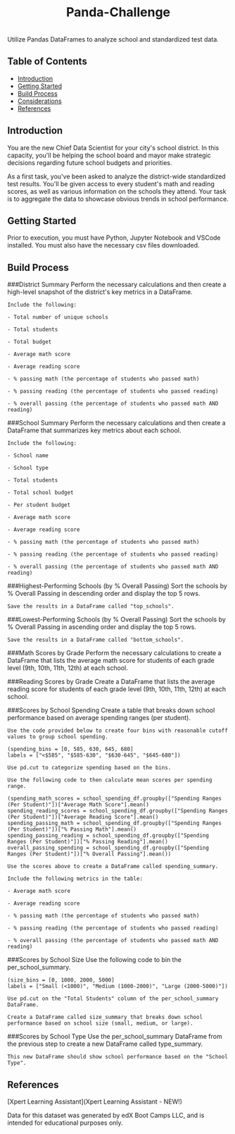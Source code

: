 <h1 align="center"> Panda-Challenge </h1> <br>
Utilize Pandas DataFrames to analyze school and standardized test data.

## Table of Contents

- [Introduction](#introduction)
- [Getting Started](#getting-started)
- [Build Process](#build-process)
- [Considerations](#considerations)
- [References](#references)


## Introduction

You are the new Chief Data Scientist for your city's school district. In this capacity, you'll be helping the school board and mayor make strategic decisions regarding future school budgets and priorities.

As a first task, you've been asked to analyze the district-wide standardized test results. You'll be given access to every student's math and reading scores, as well as various information on the schools they attend. Your task is to aggregate the data to showcase obvious trends in school performance.

## Getting Started

Prior to execution, you must have Python, Jupyter Notebook and VSCode installed. You must also have the necessary csv files downloaded.


## Build Process

###District Summary
    Perform the necessary calculations and then create a high-level snapshot of the district's key metrics in a DataFrame.

    Include the following:

    - Total number of unique schools

    - Total students

    - Total budget

    - Average math score

    - Average reading score

    - % passing math (the percentage of students who passed math)

    - % passing reading (the percentage of students who passed reading)

    - % overall passing (the percentage of students who passed math AND reading)

###School Summary
    Perform the necessary calculations and then create a DataFrame that summarizes key metrics about each school.

    Include the following:

    - School name

    - School type

    - Total students

    - Total school budget

    - Per student budget

    - Average math score

    - Average reading score

    - % passing math (the percentage of students who passed math)

    - % passing reading (the percentage of students who passed reading)

    - % overall passing (the percentage of students who passed math AND reading)

###Highest-Performing Schools (by % Overall Passing)
    Sort the schools by % Overall Passing in descending order and display the top 5 rows.

    Save the results in a DataFrame called "top_schools".

###Lowest-Performing Schools (by % Overall Passing)
    Sort the schools by % Overall Passing in ascending order and display the top 5 rows.

    Save the results in a DataFrame called "bottom_schools".

###Math Scores by Grade
    Perform the necessary calculations to create a DataFrame that lists the average math score for students of each grade level (9th, 10th, 11th, 12th) at each school.

###Reading Scores by Grade
    Create a DataFrame that lists the average reading score for students of each grade level (9th, 10th, 11th, 12th) at each school.

###Scores by School Spending
    Create a table that breaks down school performance based on average spending ranges (per student).

    Use the code provided below to create four bins with reasonable cutoff values to group school spending.

    (spending_bins = [0, 585, 630, 645, 680]
    labels = ["<$585", "$585-630", "$630-645", "$645-680"])

    Use pd.cut to categorize spending based on the bins.

    Use the following code to then calculate mean scores per spending range.

    (spending_math_scores = school_spending_df.groupby(["Spending Ranges (Per Student)"])["Average Math Score"].mean()
    spending_reading_scores = school_spending_df.groupby(["Spending Ranges (Per Student)"])["Average Reading Score"].mean()
    spending_passing_math = school_spending_df.groupby(["Spending Ranges (Per Student)"])["% Passing Math"].mean()
    spending_passing_reading = school_spending_df.groupby(["Spending Ranges (Per Student)"])["% Passing Reading"].mean()
    overall_passing_spending = school_spending_df.groupby(["Spending Ranges (Per Student)"])["% Overall Passing"].mean())

    Use the scores above to create a DataFrame called spending_summary.

    Include the following metrics in the table:

    - Average math score

    - Average reading score

    - % passing math (the percentage of students who passed math)

    - % passing reading (the percentage of students who passed reading)

    - % overall passing (the percentage of students who passed math AND reading)

###Scores by School Size
    Use the following code to bin the per_school_summary.

    (size_bins = [0, 1000, 2000, 5000]
    labels = ["Small (<1000)", "Medium (1000-2000)", "Large (2000-5000)"])

    Use pd.cut on the "Total Students" column of the per_school_summary DataFrame.

    Create a DataFrame called size_summary that breaks down school performance based on school size (small, medium, or large).

###Scores by School Type
    Use the per_school_summary DataFrame from the previous step to create a new DataFrame called type_summary.

    This new DataFrame should show school performance based on the "School Type".


## References

[Xpert Learning Assistant](Xpert Learning Assistant - NEW!)

Data for this dataset was generated by edX Boot Camps LLC, and is intended for educational purposes only.
